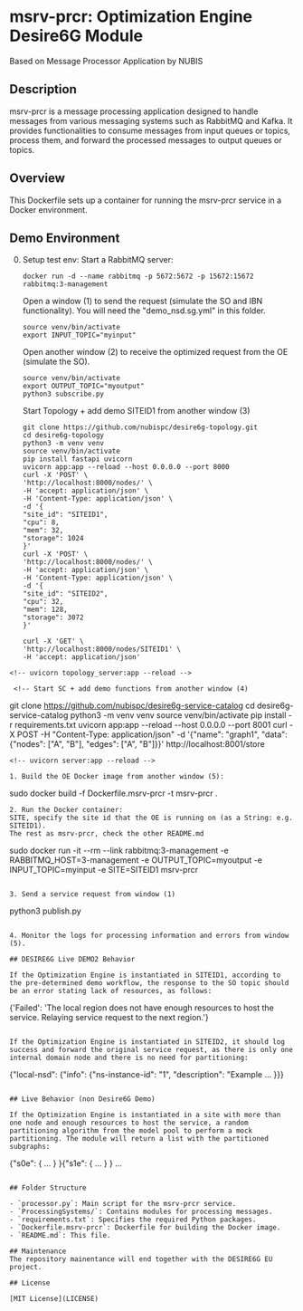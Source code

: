 # msrv-prcr: Optimization Engine Desire6G Module

Based on Message Processor Application by NUBIS

## Description

msrv-prcr is a message processing application designed to handle messages from various messaging systems such as RabbitMQ and Kafka. It provides functionalities to consume messages from input queues or topics, process them, and forward the processed messages to output queues or topics.

## Overview

This Dockerfile sets up a container for running the msrv-prcr service in a Docker environment.

## Demo Environment

0. Setup test env:
   Start a RabbitMQ server:

   ```
   docker run -d --name rabbitmq -p 5672:5672 -p 15672:15672 rabbitmq:3-management
   ```

   Open a window (1) to send the request (simulate the SO and IBN functionality).
   You will need the "demo_nsd.sg.yml" in this folder.

   ```
   source venv/bin/activate
   export INPUT_TOPIC="myinput"
   ```

   Open another window (2) to receive the optimized request from the OE (simulate the SO).

   ```
   source venv/bin/activate
   export OUTPUT_TOPIC="myoutput"
   python3 subscribe.py
   ```

   Start Topology + add demo SITEID1 from another window (3)

   ```
   git clone https://github.com/nubispc/desire6g-topology.git
   cd desire6g-topology
   python3 -m venv venv
   source venv/bin/activate
   pip install fastapi uvicorn
   uvicorn app:app --reload --host 0.0.0.0 --port 8000
   curl -X 'POST' \
   'http://localhost:8000/nodes/' \
   -H 'accept: application/json' \
   -H 'Content-Type: application/json' \
   -d '{
   "site_id": "SITEID1",
   "cpu": 8,
   "mem": 32,
   "storage": 1024
   }'
   curl -X 'POST' \
   'http://localhost:8000/nodes/' \
   -H 'accept: application/json' \
   -H 'Content-Type: application/json' \
   -d '{
   "site_id": "SITEID2",
   "cpu": 32,
   "mem": 128,
   "storage": 3072
   }'
   ```

   ```
   curl -X 'GET' \
   'http://localhost:8000/nodes/SITEID1' \
   -H 'accept: application/json'
  ```
<!-- uvicorn topology_server:app --reload -->

   <!-- Start SC + add demo functions from another window (4)

   ```
   git clone https://github.com/nubispc/desire6g-service-catalog
   cd desire6g-service-catalog
   python3 -m venv venv
   source venv/bin/activate
   pip install -r requirements.txt
   uvicorn app:app --reload --host 0.0.0.0 --port 8001
   curl -X POST -H "Content-Type: application/json" -d '{"name": "graph1", "data": {"nodes": ["A", "B"], "edges": ["A", "B"]}}' http://localhost:8001/store
   ``` -->
   <!-- uvicorn server:app --reload -->

1. Build the OE Docker image from another window (5):

   ```
   sudo docker build -f Dockerfile.msrv-prcr -t msrv-prcr .
   ```
2. Run the Docker container:
   SITE, specify the site id that the OE is running on (as a String: e.g. SITEID1).
   The rest as msrv-prcr, check the other README.md

   ```
   sudo docker run -it --rm --link rabbitmq:3-management -e RABBITMQ_HOST=3-management -e OUTPUT_TOPIC=myoutput -e INPUT_TOPIC=myinput -e SITE=SITEID1 msrv-prcr
   ```

3. Send a service request from window (1)
   ```
   python3 publish.py
   ```

4. Monitor the logs for processing information and errors from window (5).

## DESIRE6G Live DEMO2 Behavior

If the Optimization Engine is instantiated in SITEID1, according to the pre-determined demo workflow, the response to the SO topic should be an error stating lack of resources, as follows:

```
{'Failed': 'The local region does not have enough resources to host the service. Relaying service request to the next region.'}
```

If the Optimization Engine is instantiated in SITEID2, it should log success and forward the original service request, as there is only one internal domain node and there is no need for partitioning:

```
{"local-nsd": {"info": {"ns-instance-id": "1", "description": "Example ... }}}
```

## Live Behavior (non Desire6G Demo)

If the Optimization Engine is instantiated in a site with more than one node and enough resources to host the service, a random partitioning algorithm from the model pool to perform a mock partitioning. The module will return a list with the partitioned subgraphs:

```
{"s0e": { ... } }{"s1e": { ... } } ...
```

## Folder Structure

- `processor.py`: Main script for the msrv-prcr service.
- `ProcessingSystems/`: Contains modules for processing messages.
- `requirements.txt`: Specifies the required Python packages.
- `Dockerfile.msrv-prcr`: Dockerfile for building the Docker image.
- `README.md`: This file.

## Maintenance
The repository mainentance will end together with the DESIRE6G EU project.

## License

[MIT License](LICENSE)
